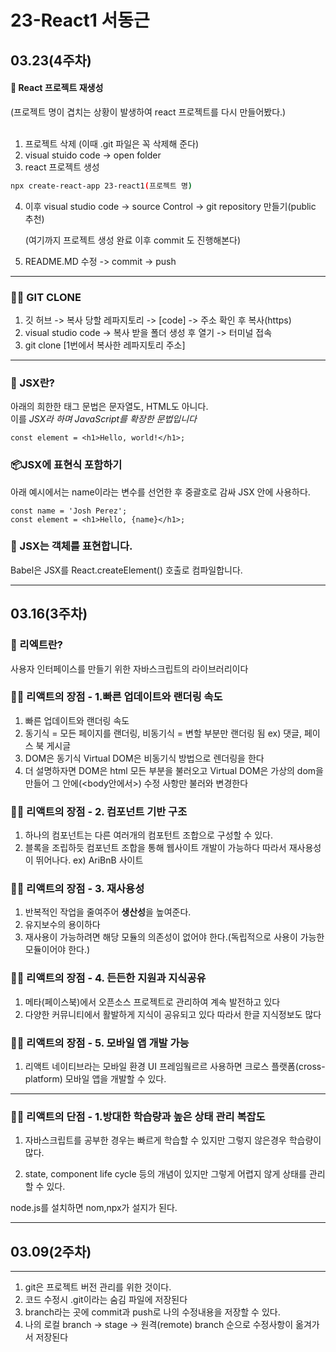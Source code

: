 # 23-React1 서동근 
## 03.23(4주차)
#### 🔨 React 프로젝트 재생성
(프로젝트 명이 겹치는 상황이 발생하여 react 프로젝트를 다시 만들어봤다.) <br> <br>
1. 프로젝트 삭제 (이때 .git 파일은 꼭 삭제해 준다)
2. visual stuido code -> open folder
3. react 프로젝트 생성
```bash
npx create-react-app 23-react1(프로젝트 명)
```
4. 이후 visual studio code -> source Control -> git repository 만들기(public 추천)

    (여기까지 프로젝트 생성 완료 이후 commit 도 진행해본다)<br>

5. README.MD 수정 -> commit -> push
---
### 👯‍♂️ GIT CLONE
1. 깃 허브 -> 복사 당할 레파지토리 -> [code] -> 주소 확인 후 복사(https)
2. visual studio code -> 복사 받을 폴더 생성 후 열기 -> 터미널 접속
3. git clone [1번에서 복사한 레파지토리 주소]

---
### 🧐 JSX란?
아래의 희한한 태그 문법은 문자열도, HTML도 아니다.<br>
이를 <i>JSX라 하며 JavaScript를 확장한 문법입니다</i>
```JS
const element = <h1>Hello, world!</h1>;
```

### 📦JSX에 표현식 포함하기
아래 예시에서는 name이라는 변수를 선언한 후 중괄호로 감싸 JSX 안에 사용하다.
```JS
const name = 'Josh Perez';
const element = <h1>Hello, {name}</h1>;
```

### 🐧 JSX는 객체를 표현합니다.
Babel은 JSX를 React.createElement() 호출로 컴파일합니다.

---
## 03.16(3주차)
### 🧐 리엑트란?
 사용자 인터페이스를 만들기 위한 자바스크립트의 라이브러리이다
### ☝🏻 리액트의 장점 - 1.빠른 업데이트와 랜더링 속도
1. 빠른 업데이트와 랜더링 속도
2. 동기식 = 모든 페이지를 랜더링, 비동기식 = 변할 부분만 랜더링 됨 ex) 댓글, 페이스 북 게시글
3. DOM은 동기식 Virtual DOM은 비동기식 방법으로 렌더링을 한다
4. 더 설명하자면 DOM은 html 모든 부분을 불러오고 Virtual DOM은 가상의 dom을 만들어 그 안에(<body안에서>) 수정 사항만 불러와 변경한다

### ☝🏻 리액트의 장점 - 2. 컴포넌트 기반 구조
1. 하나의 컴포넌트는 다른 여러개의 컴포턴트 조합으로 구성할 수 있다.
2. 블록을 조립하듯 컴포넌트 조합을 통해 웹사이트 개발이 가능하다 따라서 재사용성이 뛰어나다. ex) AriBnB 사이트

### ☝🏻 리액트의 장점 - 3. 재사용성
1. 반복적인 작업을 줄여주어 <b>생산성</b>을 높여준다.
2. 유지보수의 용이하다
3. 재사용이 가능하려면 해당 모듈의 의존성이 없어야 한다.(독립적으로 사용이 가능한 모듈이어야 한다.)


### ☝🏻 리액트의 장점 - 4. 든든한 지원과 지식공유
1. 메타(페이스북)에서 오픈소스 프로젝트로 관리하여 계속 발전하고 있다
2. 다양한 커뮤니티에서 활발하게 지식이 공유되고 있다 따라서 한글 지식정보도 많다


### ☝🏻 리액트의 장점 - 5. 모바일 앱 개발 가능
1. 리액트 네이티브라는 모바일 환경 UI 프레임웤르르 사용하면 크로스 플랫폼(cross-platform) 모바일 앱을 개발할 수 있다.
---

### ✌🏻 리액트의 단점 - 1.방대한 학습량과 높은 상태 관리 복잡도
1. 자바스크립트를 공부한 경우는 빠르게 학습할 수 있지만 그렇지 않은경우 학습량이 많다.

2. state, component life cycle 등의 개념이 있지만 그렇게 어렵지 않게 상태를 관리할 수 있다.



node.js를 설치하면 nom,npx가 설지가 된다.

---

## 03.09(2주차) 
---
1. git은 프로젝트 버전 관리를 위한 것이다.<br>
2. 코드 수정시 .git이라는 숨김 파일에 저장된다<br>
3. branch라는 곳에 commit과 push로 나의 수정내용을 저장할 수 있다.<br>
4. 나의 로컬 branch -> stage -> 원격(remote) branch 순으로 수정사항이 옮겨가서 저장된다<br>
